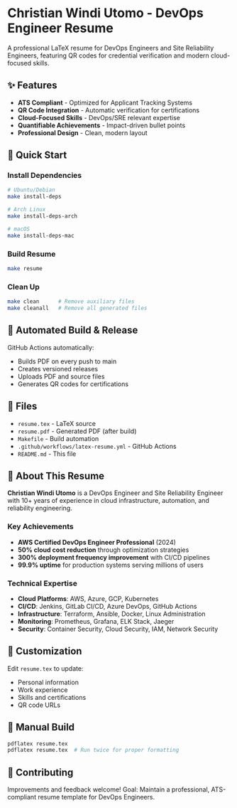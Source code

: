 # Christian Windi Utomo - DevOps Engineer Resume

A professional LaTeX resume for DevOps Engineers and Site Reliability Engineers, featuring QR codes for credential verification and modern cloud-focused skills.

## ✨ Features

- **ATS Compliant** - Optimized for Applicant Tracking Systems
- **QR Code Integration** - Automatic verification for certifications
- **Cloud-Focused Skills** - DevOps/SRE relevant expertise
- **Quantifiable Achievements** - Impact-driven bullet points
- **Professional Design** - Clean, modern layout

## 🚀 Quick Start

### Install Dependencies
```bash
# Ubuntu/Debian
make install-deps

# Arch Linux
make install-deps-arch

# macOS
make install-deps-mac
```

### Build Resume
```bash
make resume
```

### Clean Up
```bash
make clean      # Remove auxiliary files
make cleanall   # Remove all generated files
```

## 🔄 Automated Build & Release

GitHub Actions automatically:
- Builds PDF on every push to main
- Creates versioned releases
- Uploads PDF and source files
- Generates QR codes for certifications

## 📁 Files

- `resume.tex` - LaTeX source
- `resume.pdf` - Generated PDF (after build)
- `Makefile` - Build automation
- `.github/workflows/latex-resume.yml` - GitHub Actions
- `README.md` - This file

## 🎯 About This Resume

**Christian Windi Utomo** is a DevOps Engineer and Site Reliability Engineer with 10+ years of experience in cloud infrastructure, automation, and reliability engineering.

### Key Achievements
- **AWS Certified DevOps Engineer Professional** (2024)
- **50% cloud cost reduction** through optimization strategies
- **300% deployment frequency improvement** with CI/CD pipelines
- **99.9% uptime** for production systems serving millions of users

### Technical Expertise
- **Cloud Platforms**: AWS, Azure, GCP, Kubernetes
- **CI/CD**: Jenkins, GitLab CI/CD, Azure DevOps, GitHub Actions
- **Infrastructure**: Terraform, Ansible, Docker, Linux Administration
- **Monitoring**: Prometheus, Grafana, ELK Stack, Jaeger
- **Security**: Container Security, Cloud Security, IAM, Network Security

## 🔧 Customization

Edit `resume.tex` to update:
- Personal information
- Work experience
- Skills and certifications
- QR code URLs

## 📖 Manual Build

```bash
pdflatex resume.tex
pdflatex resume.tex  # Run twice for proper formatting
```

## 🤝 Contributing

Improvements and feedback welcome! Goal: Maintain a professional, ATS-compliant resume template for DevOps Engineers. 